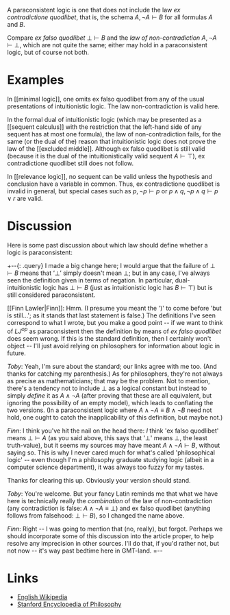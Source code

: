A paraconsistent logic is one that does not include the
law _ex contradictione quodlibet_, that is, the schema $A,
\neg{A} \vdash B$ for all formulas $A$ and $B$.

Compare _ex falso quodlibet_ $\bot \vdash B$ and the _law of non-contradiction_ $A, \neg{A} \vdash \bot$, which are not quite the same; either may hold in a paraconsistent logic, but of course not both.

# Examples #

In [[minimal logic]], one omits ex falso quodlibet from any of the usual presentations of intuitionistic logic.  The law non-contradiction is valid here.

In the formal dual of intuitionistic logic (which may be presented as a [[sequent calculus]] with the restriction that the left-hand side of any sequent has at most one formula), the law of non-contradiction fails, for the same (or the dual of the) reason that intuitionistic logic does not prove the law of the [[excluded middle]].  Although ex falso quodlibet is still valid (because it is the dual of the intuitionistically valid sequent $A \vdash \top$), ex contradictione quodlibet still does not follow.

In [[relevance logic]], no sequent can be valid unless the hypothesis and conclusion have a variable in common.  Thus, ex contradictione quodlibet is invalid in general, but special cases such as $p, \neg{p} \vdash p$ or $p \wedge q, \neg{p \wedge q} \vdash p \vee r$ are valid.

# Discussion #

Here is some past discussion about which law should define whether a logic is paraconsistent:

+--{: .query}
I made a big change here; I would argue that the failure of $\bot \vdash B$ means that ‘$\bot$’ simply doesn\'t mean $\bot$; but in any case, I\'ve always seen the definition given in terms of negation.  In particular, dual-intuitionistic logic has $\bot \vdash B$ (just as intuitionistic logic has $B \vdash \top$) but is still considered paraconsistent.

[[Finn Lawler|Finn]]: Hmm.  (I presume you meant the ')' to come before 'but is still...'; as it stands that last statement is false.)  The definitions I've seen correspond to what I wrote, but you make a good point -- if we want to think of $LJ^{op}$ as paraconsistent then the definition by means of _ex falso quodlibet_ does seem wrong.  If this is the standard definition, then I certainly won't object -- I'll just avoid relying on philosophers for information about logic in future.

_Toby_:  Yeah, I\'m sure about the standard; our links agree with me too.  (And thanks for catching my parenthesis.)  As for philosophers, they\'re not always as precise as mathematicians; that may be the problem.  Not to mention, there\'s a tendency not to include $\bot$ as a logical constant but instead to simply *define* it as $A \wedge \neg{A}$ (after proving that these are all equivalent, but ignoring the possibility of an empty model), which leads to conflating the two versions.  (In a paraconsistent logic where $A \wedge \neg{A} \equiv B \wedge \neg{B}$ need not hold, one ought to catch the inapplicability of this definition, but maybe not.)

_Finn_: I think you've hit the nail on the head there: *I* think 'ex falso quodlibet' means $\bot\vdash A$ (as you said above, this says that '$\bot$' means $\bot$, the least truth-value), but it seems my sources may have meant $A\wedge\neg A\vdash B$, without saying so.  This is why I never cared much for what's called 'philosophical logic' -- even though I'm a philosophy graduate studying logic (albeit in a computer science department), it was always too fuzzy for my tastes.

Thanks for clearing this up.  Obviously your version should stand.

_Toby_:  You\'re welcome.  But your fancy Latin reminds me that what we have here is technically really the *combination* of the law of non-contradiction (any contradiction is false: $A \wedge \neg{A} \equiv \bot$) and ex falso quodlibet (anything follows from falsehood: $\bot \vdash B$), so I changed the name above.

_Finn_: Right -- I was going to mention that (no, really), but forgot.  Perhaps we should incorporate some of this discussion into the article proper, to help resolve any imprecision in other sources.  I'll do that, if you'd rather not, but not now -- it's way past bedtime here in GMT-land.
=--

# Links #

* [English Wikipedia](http://en.wikipedia.org/wiki/Paraconsistent_logic)
* [Stanford Encyclopedia of Philosophy](http://plato.stanford.edu/entries/logic-paraconsistent/)